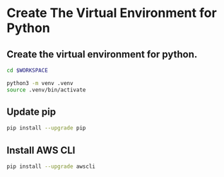 # Create The Virtual Environment for Python

## Create the virtual environment for python.

```bash
cd $WORKSPACE

python3 -m venv .venv
source .venv/bin/activate
```

## Update pip

```bash
pip install --upgrade pip
```

## Install AWS CLI

```bash
pip install --upgrade awscli
```